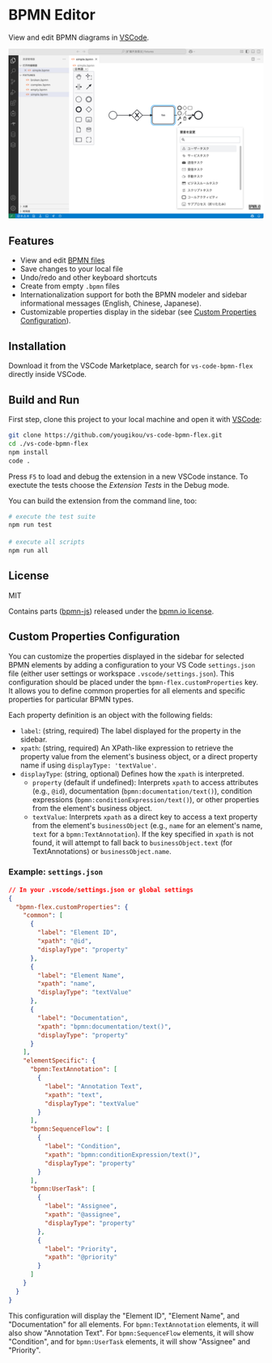 # BPMN Editor

View and edit BPMN diagrams in [VSCode](https://code.visualstudio.com/).

![VSCode BPMN Editor in use](https://raw.githubusercontent.com/yougikou/vs-code-bpmn-flex/main/docs/screenshot.png)


## Features

* View and edit [BPMN files](https://en.wikipedia.org/wiki/Business_Process_Model_and_Notation)
* Save changes to your local file
* Undo/redo and other keyboard shortcuts
* Create from empty `.bpmn` files
* Internationalization support for both the BPMN modeler and sidebar informational messages (English, Chinese, Japanese).
* Customizable properties display in the sidebar (see [Custom Properties Configuration](#custom-properties-configuration)).


## Installation

Download it from the VSCode Marketplace, search for `vs-code-bpmn-flex` directly inside VSCode.


## Build and Run

First step, clone this project to your local machine and open it with [VSCode](https://code.visualstudio.com/):

```sh
git clone https://github.com/yougikou/vs-code-bpmn-flex.git
cd ./vs-code-bpmn-flex
npm install
code .
```

Press `F5` to load and debug the extension in a new VSCode instance. To exectute the tests choose the *Extension Tests* in the Debug mode.

You can build the extension from the command line, too:

```sh
# execute the test suite
npm run test

# execute all scripts
npm run all
```


## License

MIT

Contains parts ([bpmn-js](https://github.com/bpmn-io/bpmn-js)) released under the [bpmn.io license](http://bpmn.io/license).

## Custom Properties Configuration

You can customize the properties displayed in the sidebar for selected BPMN elements by adding a configuration to your VS Code `settings.json` file (either user settings or workspace `.vscode/settings.json`). This configuration should be placed under the `bpmn-flex.customProperties` key. It allows you to define common properties for all elements and specific properties for particular BPMN types.

Each property definition is an object with the following fields:
*   `label`: (string, required) The label displayed for the property in the sidebar.
*   `xpath`: (string, required) An XPath-like expression to retrieve the property value from the element's business object, or a direct property name if using `displayType: 'textValue'`.
*   `displayType`: (string, optional) Defines how the `xpath` is interpreted.
    *   `property` (default if undefined): Interprets `xpath` to access attributes (e.g., `@id`), documentation (`bpmn:documentation/text()`), condition expressions (`bpmn:conditionExpression/text()`), or other properties from the element's business object.
    *   `textValue`: Interprets `xpath` as a direct key to access a text property from the element's `businessObject` (e.g., `name` for an element's name, `text` for a `bpmn:TextAnnotation`). If the key specified in `xpath` is not found, it will attempt to fall back to `businessObject.text` (for TextAnnotations) or `businessObject.name`.

### Example: `settings.json`

```json
// In your .vscode/settings.json or global settings
{
  "bpmn-flex.customProperties": {
    "common": [
      {
        "label": "Element ID",
        "xpath": "@id",
        "displayType": "property"
      },
      {
        "label": "Element Name",
        "xpath": "name",
        "displayType": "textValue"
      },
      {
        "label": "Documentation",
        "xpath": "bpmn:documentation/text()",
        "displayType": "property"
      }
    ],
    "elementSpecific": {
      "bpmn:TextAnnotation": [
        {
          "label": "Annotation Text",
          "xpath": "text",
          "displayType": "textValue"
        }
      ],
      "bpmn:SequenceFlow": [
        {
          "label": "Condition",
          "xpath": "bpmn:conditionExpression/text()",
          "displayType": "property"
        }
      ],
      "bpmn:UserTask": [
        {
          "label": "Assignee",
          "xpath": "@assignee",
          "displayType": "property"
        },
        {
          "label": "Priority",
          "xpath": "@priority"
        }
      ]
    }
  }
}
```

This configuration will display the "Element ID", "Element Name", and "Documentation" for all elements. For `bpmn:TextAnnotation` elements, it will also show "Annotation Text". For `bpmn:SequenceFlow` elements, it will show "Condition", and for `bpmn:UserTask` elements, it will show "Assignee" and "Priority".
